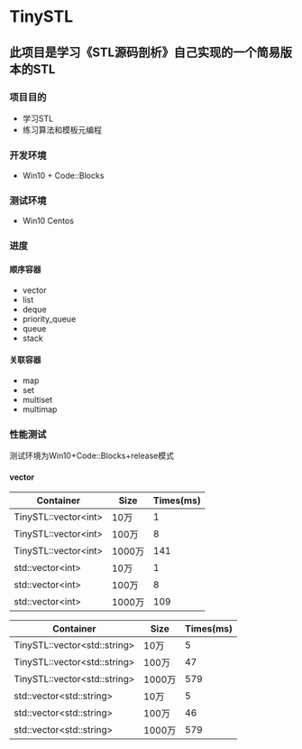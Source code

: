 # TinySTL
此项目是学习《STL源码剖析》自己实现的一个简易版本的STL
---------
### 项目目的
- 学习STL
- 练习算法和模板元编程
### 开发环境
- Win10 + Code::Blocks
### 测试环境
- Win10 Centos
### 进度
#### 顺序容器
- vector
- list 
- deque
- priority_queue
- queue
- stack

#### 关联容器
- map
- set
- multiset
- multimap
### 性能测试
测试环境为Win10+Code::Blocks+release模式
#### vector
|Container|Size|Times(ms)|
|-----|----------|-----|
|TinySTL::vector&lt;int>|10万|1|
 |TinySTL::vector&lt;int>|100万|8|
 |TinySTL::vector&lt;int>|1000万|141|
 |std::vector&lt;int>|10万|1|
 |std::vector&lt;int>|100万|8|
 |std::vector&lt;int>|1000万|109|
 
 |Container|Size|Times(ms)|
 |--------|------|-----|
 TinySTL::vector&lt;std::string>|10万|5|
 TinySTL::vector&lt;std::string>|100万|47|
 TinySTL::vector&lt;std::string>|1000万|579|
 |std::vector&lt;std::string>|10万|5|
 |std::vector&lt;std::string>|100万|46|
 |std::vector&lt;std::string>|1000万|579|
